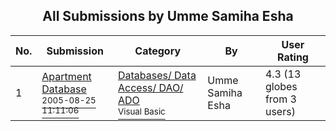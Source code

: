 ﻿<div align="center">

## All Submissions by Umme Samiha Esha 

</div>

No.  | Submission | Category | By   | User Rating
---- | ---------- | -------- | ---- | -----------
1 | [Apartment Database<br /><sup>2005-08-25 11:11:06</sup>](https://github.com/Planet-Source-Code/umme-samiha-esha-apartment-database__1-62335) | [Databases/ Data Access/ DAO/ ADO<br /><sup>Visual Basic</sup>](../ByCategory/databases-data-access-dao-ado__1-6.md) | Umme Samiha Esha  | 4.3 (13 globes from 3 users)
